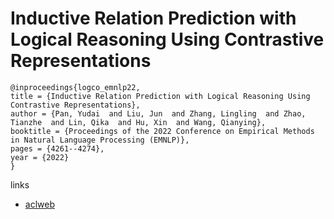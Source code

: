 # Inductive Relation Prediction with Logical Reasoning Using Contrastive Representations

```
@inproceedings{logco_emnlp22,
title = {Inductive Relation Prediction with Logical Reasoning Using Contrastive Representations},
author = {Pan, Yudai  and Liu, Jun  and Zhang, Lingling  and Zhao, Tianzhe  and Lin, Qika  and Hu, Xin  and Wang, Qianying},
booktitle = {Proceedings of the 2022 Conference on Empirical Methods in Natural Language Processing (EMNLP)},
pages = {4261--4274},
year = {2022}
}
```

links
- [aclweb](https://aclanthology.org/2022.emnlp-main.286)
